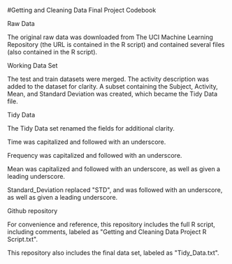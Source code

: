 #Getting and Cleaning Data Final Project Codebook

Raw Data

The original raw data was downloaded from The UCI Machine Learning Repository (the URL is contained in the R script) and contained several files (also contained in the R script).

Working Data Set

The test and train datasets were merged. The activity description was added to the dataset for clarity. A subset containing the Subject, Activity, Mean, and Standard Deviation was created, which became the Tidy Data file.

Tidy Data

The Tidy Data set renamed the fields for additional clarity.

Time was capitalized and followed with an underscore.

Frequency was capitalized and followed with an underscore.

Mean was capitalized and followed with an underscore, as well as given a leading underscore.

Standard_Deviation replaced "STD", and was followed with an underscore, as well as given a leading underscore.

Github repository

For convenience and reference, this repository includes the full R script, including comments, labeled as "Getting and Cleaning Data Project R Script.txt".

This repository also includes the final data set, labeled as "Tidy_Data.txt".